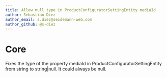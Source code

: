 ```yaml
---
title: Allow null type in ProductConfiguratorSettingEntity mediaId
author: Sebastian Diez
author_email: s.diez@seidemann-web.com
author_github: @s-diez 
---
```

# Core

Fixes the type of the property mediaId in ProductConfiguratorSettingEntity from string to string|null. It could always be null.

